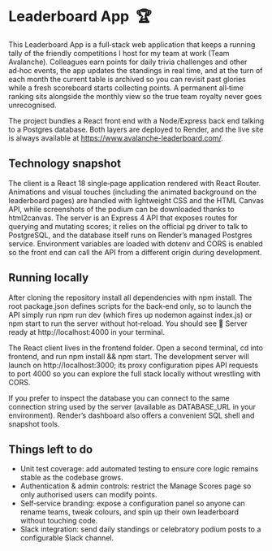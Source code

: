 # Leaderboard App  🏆

This Leaderboard App is a full‑stack web application that keeps a running tally of the friendly competitions I host for my team at work (Team Avalanche). Colleagues earn points for daily trivia challenges and other ad‑hoc events, the app updates the standings in real time, and at the turn of each month the current table is archived so you can revisit past glories while a fresh scoreboard starts collecting points. A permanent all‑time ranking sits alongside the monthly view so the true team royalty never goes unrecognised.

The project bundles a React front end with a Node/Express back end talking to a Postgres database. Both layers are deployed to Render, and the live site is always available at https://www.avalanche-leaderboard.com/.

## Technology snapshot

The client is a React 18 single‑page application rendered with React Router. Animations and visual touches (including the animated background on the leaderboard pages) are handled with lightweight CSS and the HTML Canvas API, while screenshots of the podium can be downloaded thanks to html2canvas. The server is an Express 4 API that exposes routes for querying and mutating scores; it relies on the official pg driver to talk to PostgreSQL, and the database itself runs on Render’s managed Postgres service. Environment variables are loaded with dotenv and CORS is enabled so the front end can call the API from a different origin during development.

## Running locally

After cloning the repository install all dependencies with npm install. The root package.json defines scripts for the back‑end only, so to launch the API simply run npm run dev (which fires up nodemon against index.js) or npm start to run the server without hot‑reload. You should see 🚀 Server ready at http://localhost:4000 in your terminal.

The React client lives in the frontend folder. Open a second terminal, cd into frontend, and run npm install && npm start. The development server will launch on http://localhost:3000; its proxy configuration pipes API requests to port 4000 so you can explore the full stack locally without wrestling with CORS.

If you prefer to inspect the database you can connect to the same connection string used by the server (available as DATABASE_URL in your environment). Render’s dashboard also offers a convenient SQL shell and snapshot tools.

## Things left to do
- Unit test coverage: add automated testing to ensure core logic remains stable as the codebase grows.
- Authentication & admin controls: restrict the Manage Scores page so only authorised users can modify points.
- Self‑service branding: expose a configuration panel so anyone can rename teams, tweak colours, and spin up their own leaderboard without touching code.
- Slack integration: send daily standings or celebratory podium posts to a configurable Slack channel.
